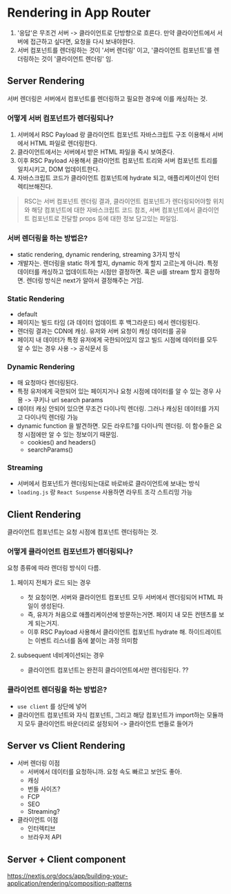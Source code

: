 # Rendering in App Router

1. '응답'은 무조건 서버 -> 클라이언트로 단방향으로 흐른다. 만약 클라이언트에서 서버에 접근하고 싶다면, 요청을 다시 보내야한다.
2. 서버 컴포넌트를 렌더링하는 것이 '서버 렌더링' 이고, '클라이언트 컴포넌트'를 렌더링하는 것이 '클라이언트 렌더링' 임.

## Server Rendering

서버 렌더링은 서버에서 컴포넌트를 렌더링하고 필요한 경우에 이를 캐싱하는 것.

### 어떻게 서버 컴포넌트가 렌더링되나?

1. 서버에서 RSC Payload 랑 클라이언트 컴포넌트 자바스크립트 구조 이용해서 서버에서 HTML 파일로 렌더링한다.
2. 클라이언트에서는 서버에서 받은 HTML 파일을 즉시 보여준다.
3. 이후 RSC Payload 사용해서 클라이언트 컴포넌트 트리와 서버 컴포넌트 트리를 일치시키고, DOM 업데이트한다.
4. 자바스크립트 코드가 클라이언트 컴포넌트에 hydrate 되고, 애플리케이션이 인터렉티브해진다.

> RSC는 서버 컴포넌트 렌더링 결과, 클라이언트 컴포넌트가 렌더링되어야할 위치와 해당 컴포넌트에 대한 자바스크립트 코드 참조, 서버 컴포넌트에서 클라이언트 컴포넌트로 전달할 props 등에 대한 정보 담고있는 파일임.

### 서버 렌더링을 하는 방법은?

- static rendering, dynamic rendering, streaming 3가지 방식
- 개발자는. 렌더링을 static 하게 할지, dynamic 하게 할지 고르는게 아니라. 특정 데이터를 캐싱하고 업데이트하는 시점만 결정하면. 혹은 ui를 stream 할지 결정하면. 렌더링 방식은 next가 알아서 결정해주는 거임.

### Static Rendering

- default
- 페이지는 빌드 타임 (과 데이터 업데이트 후 백그라운드) 에서 렌더링된다.
- 렌더링 결과는 CDN에 캐싱. 유저와 서버 요청이 캐싱 데이터를 공유
- 페이지 내 데이터가 특정 유저에게 국한되어있지 않고 빌드 시점에 데이터를 모두 알 수 있는 경우 사용 -> 공식문서 등

### Dynamic Rendering

- 매 요청마다 렌더링된다.
- 특정 유저에게 국한되어 있는 페이지거나 요청 시점에 데이터를 알 수 있는 경우 사용 -> 쿠키나 url search params
- 데이터 캐싱 안되어 있으면 무조건 다이나믹 렌더링. 그러나 캐싱된 데이터를 가지고 다이나믹 렌더링 가능
- dynamic function 을 발견하면. 모든 라우트?를 다이나믹 렌더링. 이 함수들은 요청 시점에만 알 수 있는 정보이기 때문임.
  - cookies() and headers()
  - searchParams()

### Streaming

- 서버에서 컴포넌트가 렌더링되는대로 바로바로 클라이언트에 보내는 방식
- `loading.js` 랑 `React Suspense` 사용하면 라우트 조각 스트리밍 가능

## Client Rendering

클라이언트 컴포넌트는 요청 시점에 컴포넌트 렌더링하는 것.

### 어떻게 클라이언트 컴포넌트가 렌더링되나?

요청 종류에 따라 렌더링 방식이 다름.

1. 페이지 전체가 로드 되는 경우

   - 첫 요청이면. 서버와 클라이언트 컴포넌트 모두 서버에서 렌더링되어 HTML 파일이 생성된다.
   - 즉, 유저가 처음으로 애플리케이션에 방문하는거면. 페이지 내 모든 컨텐츠를 보게 되는거지.
   - 이후 RSC Payload 사용해서 클라이언트 컴포넌트 hydrate 해. 하이드레이트는 이벤트 리스너를 돔에 붙이는 과정 의미함

2. subsequent 네비게이션되는 경우
   - 클라이언트 컴포넌트는 완전히 클라이언트에서만 렌더링된다. ??

### 클라이언트 렌더링을 하는 방법은?

- `use client` 를 상단에 넣어
- 클라이언트 컴포넌트와 자식 컴포넌트, 그리고 해당 컴포넌트가 import하는 모듈까지 모두 클라이언트 바운더리로 설정되어 -> 클라이언트 번들로 들어가

## Server vs Client Rendering

- 서버 렌더링 이점
  - 서버에서 데이터를 요청하니까. 요청 속도 빠르고 보안도 좋아.
  - 캐싱
  - 번들 사이즈?
  - FCP
  - SEO
  - Streaming?
- 클라이언트 이점
  - 인터렉티브
  - 브라우저 API

## Server + Client component

https://nextjs.org/docs/app/building-your-application/rendering/composition-patterns
